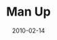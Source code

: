 ---
layout: message
category: message
series: "Manly"
title: "Man Up"
date: 2010-02-14
message_id: 601
---